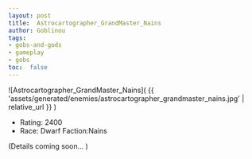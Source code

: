 ```yaml
---
layout: post
title:  Astrocartographer_GrandMaster_Nains
author: Goblinou
tags:
- gobs-and-gods
- gameplay
- gobs
toc:  false
---
```


![Astrocartographer_GrandMaster_Nains]( {{ 'assets/generated/enemies/astrocartographer_grandmaster_nains.jpg' | relative_url }} )
- Rating: 2400
- Race: Dwarf  Faction:Nains

(Details coming soon... )